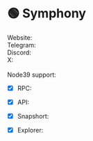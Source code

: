 # 🟢 Symphony

Website:\
Telegram:\
Discord: \
X: \
\
Node39 support:

* [x] RPC:&#x20;
* [x] API:
* [x] Snapshort:
* [x] Explorer:

